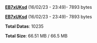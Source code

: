 [**EB7xUKsd**](/data/EB7xUKsd.txt) (16/02/23 - 23:49)- 7893 bytes

[**EB7xUKsd**](/data/EB7xUKsd.txt) (16/02/23 - 23:49)- 7893 bytes

**Total Datas**: 10235

**Total Size**: 66.51 MB / 66.5 MB